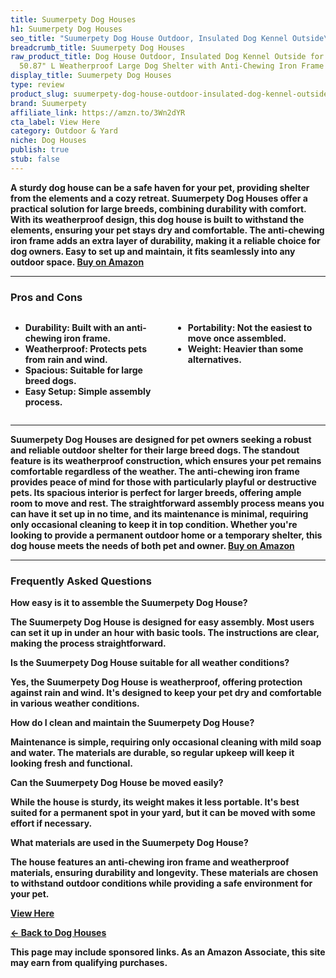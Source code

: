 ```yaml
---
title: Suumerpety Dog Houses
h1: Suumerpety Dog Houses
seo_title: "Suumerpety Dog House Outdoor, Insulated Dog Kennel Outside\u2026"
breadcrumb_title: Suumerpety Dog Houses
raw_product_title: Dog House Outdoor, Insulated Dog Kennel Outside for Large Breed,
  50.87" L Weatherproof Large Dog Shelter with Anti-Chewing Iron Frame
display_title: Suumerpety Dog Houses
type: review
product_slug: suumerpety-dog-house-outdoor-insulated-dog-kennel-outside-for-large-bre-b0aabb88
brand: Suumerpety
affiliate_link: https://amzn.to/3Wn2dYR
cta_label: View Here
category: Outdoor & Yard
niche: Dog Houses
publish: true
stub: false
---
```


<div id="intro" class="full-width">
  <p><strong>A sturdy dog house can be a safe haven for your pet, providing shelter from the elements and a cozy retreat. Suumerpety Dog Houses offer a practical solution for large breeds, combining durability with comfort. With its weatherproof design, this dog house is built to withstand the elements, ensuring your pet stays dry and comfortable. The anti-chewing iron frame adds an extra layer of durability, making it a reliable choice for dog owners. Easy to set up and maintain, it fits seamlessly into any outdoor space. <a href="https://amzn.to/3Wn2dYR" rel="nofollow sponsored noopener" target="_blank"><strong>Buy on Amazon</strong></a></p>
</div>

<hr />
<h3 id="pros-cons">Pros and Cons</h3>
<div class="pc-grid" style="display:grid;grid-template-columns:1fr 1fr;gap:16px;">
  <ul>
    <li><strong>Durability:</strong> Built with an anti-chewing iron frame.</li>
    <li><strong>Weatherproof:</strong> Protects pets from rain and wind.</li>
    <li><strong>Spacious:</strong> Suitable for large breed dogs.</li>
    <li><strong>Easy Setup:</strong> Simple assembly process.</li>
  </ul>
  <ul>
    <li><strong>Portability:</strong> Not the easiest to move once assembled.</li>
    <li><strong>Weight:</strong> Heavier than some alternatives.</li>
  </ul>
</div>
<hr />

<div class="full-width">
  <p>Suumerpety Dog Houses are designed for pet owners seeking a robust and reliable outdoor shelter for their large breed dogs. The standout feature is its weatherproof construction, which ensures your pet remains comfortable regardless of the weather. The anti-chewing iron frame provides peace of mind for those with particularly playful or destructive pets. Its spacious interior is perfect for larger breeds, offering ample room to move and rest. The straightforward assembly process means you can have it set up in no time, and its maintenance is minimal, requiring only occasional cleaning to keep it in top condition. Whether you're looking to provide a permanent outdoor home or a temporary shelter, this dog house meets the needs of both pet and owner. <a href="https://amzn.to/3Wn2dYR" rel="nofollow sponsored noopener" target="_blank"><strong>Buy on Amazon</strong></a></p>
</div>

<hr />
<h3 id="faqs">Frequently Asked Questions</h3>

<p><strong>How easy is it to assemble the Suumerpety Dog House?</strong></p>
<p>The Suumerpety Dog House is designed for easy assembly. Most users can set it up in under an hour with basic tools. The instructions are clear, making the process straightforward.</p>

<p><strong>Is the Suumerpety Dog House suitable for all weather conditions?</strong></p>
<p>Yes, the Suumerpety Dog House is weatherproof, offering protection against rain and wind. It's designed to keep your pet dry and comfortable in various weather conditions.</p>

<p><strong>How do I clean and maintain the Suumerpety Dog House?</strong></p>
<p>Maintenance is simple, requiring only occasional cleaning with mild soap and water. The materials are durable, so regular upkeep will keep it looking fresh and functional.</p>

<p><strong>Can the Suumerpety Dog House be moved easily?</strong></p>
<p>While the house is sturdy, its weight makes it less portable. It's best suited for a permanent spot in your yard, but it can be moved with some effort if necessary.</p>

<p><strong>What materials are used in the Suumerpety Dog House?</strong></p>
<p>The house features an anti-chewing iron frame and weatherproof materials, ensuring durability and longevity. These materials are chosen to withstand outdoor conditions while providing a safe environment for your pet.</p>
<p><a class="btn" href="https://amzn.to/3Wn2dYR" target="_blank" rel="nofollow sponsored noopener">View Here</a></p>
<p><a href="/roundups/outdoor-yard/dog-houses/">← Back to Dog Houses</a></p>
<aside class="disclosure">This page may include sponsored links. As an Amazon Associate, this site may earn from qualifying purchases.</aside>
